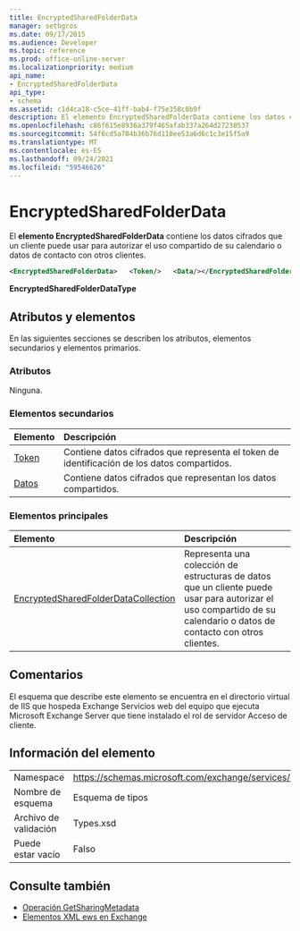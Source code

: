 ```yaml
---
title: EncryptedSharedFolderData
manager: sethgros
ms.date: 09/17/2015
ms.audience: Developer
ms.topic: reference
ms.prod: office-online-server
ms.localizationpriority: medium
api_name:
- EncryptedSharedFolderData
api_type:
- schema
ms.assetid: c1d4ca18-c5ce-41ff-bab4-f75e358c8b9f
description: El elemento EncryptedSharedFolderData contiene los datos cifrados que un cliente puede usar para autorizar el uso compartido de su calendario o datos de contacto con otros clientes.
ms.openlocfilehash: c86f615e8936a379f465afab337a264d27238537
ms.sourcegitcommit: 54f6cd5a704b36b76d110ee53a6d6c1c3e15f5a9
ms.translationtype: MT
ms.contentlocale: es-ES
ms.lasthandoff: 09/24/2021
ms.locfileid: "59546626"
---
```

# <a name="encryptedsharedfolderdata"></a>EncryptedSharedFolderData

El **elemento EncryptedSharedFolderData** contiene los datos cifrados que un cliente puede usar para autorizar el uso compartido de su calendario o datos de contacto con otros clientes. 
  
```xml
<EncryptedSharedFolderData>   <Token/>   <Data/></EncryptedSharedFolderData>
```

 **EncryptedSharedFolderDataType**
## <a name="attributes-and-elements"></a>Atributos y elementos

En las siguientes secciones se describen los atributos, elementos secundarios y elementos primarios.
  
### <a name="attributes"></a>Atributos

Ninguna.
  
### <a name="child-elements"></a>Elementos secundarios

|**Elemento**|**Descripción**|
|:-----|:-----|
|[Token](token.md) <br/> |Contiene datos cifrados que representa el token de identificación de los datos compartidos.  <br/> |
|[Datos](data.md) <br/> |Contiene datos cifrados que representan los datos compartidos.  <br/> |
   
### <a name="parent-elements"></a>Elementos principales

|**Elemento**|**Descripción**|
|:-----|:-----|
|[EncryptedSharedFolderDataCollection](encryptedsharedfolderdatacollection.md) <br/> |Representa una colección de estructuras de datos que un cliente puede usar para autorizar el uso compartido de su calendario o datos de contacto con otros clientes.  <br/> |
   
## <a name="remarks"></a>Comentarios

El esquema que describe este elemento se encuentra en el directorio virtual de IIS que hospeda Exchange Servicios web del equipo que ejecuta Microsoft Exchange Server que tiene instalado el rol de servidor Acceso de cliente.
  
## <a name="element-information"></a>Información del elemento

|||
|:-----|:-----|
|Namespace  <br/> |https://schemas.microsoft.com/exchange/services/2006/types  <br/> |
|Nombre de esquema  <br/> |Esquema de tipos  <br/> |
|Archivo de validación  <br/> |Types.xsd  <br/> |
|Puede estar vacío  <br/> |Falso  <br/> |
   
## <a name="see-also"></a>Consulte también

- [Operación GetSharingMetadata](getsharingmetadata-operation.md)
- [Elementos XML ews en Exchange](ews-xml-elements-in-exchange.md)

